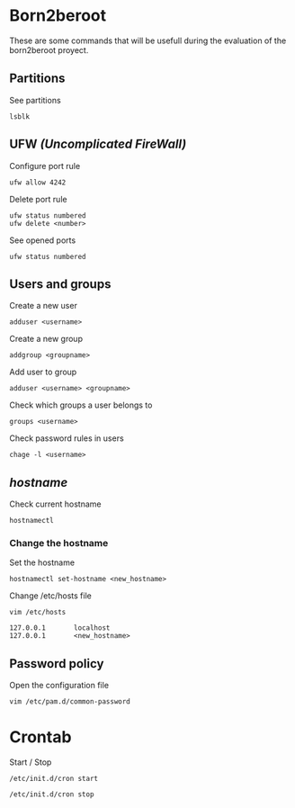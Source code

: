 # Born2beroot

These are some commands that will be usefull during the evaluation of the born2beroot proyect.

## Partitions

See partitions

```
lsblk
```

## UFW _(Uncomplicated FireWall)_

Configure port rule

```
ufw allow 4242
```

Delete port rule

```
ufw status numbered
ufw delete <number>
```

See opened ports

```
ufw status numbered
```

## Users and groups

Create a new user

```
adduser <username>
```

Create a new group

```
addgroup <groupname>
```

Add user to group

```
adduser <username> <groupname>
```

Check which groups a user belongs to

```
groups <username>
```

Check password rules in users

```
chage -l <username>
```

## _hostname_

Check current hostname

```
hostnamectl
```

### Change the hostname

Set the hostname

```
hostnamectl set-hostname <new_hostname>
```

Change /etc/hosts file

```
vim /etc/hosts
```

```
127.0.0.1       localhost
127.0.0.1       <new_hostname>
```

## Password policy

Open the configuration file

```
vim /etc/pam.d/common-password
```

# Crontab

Start / Stop

```
/etc/init.d/cron start

/etc/init.d/cron stop
```